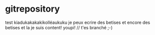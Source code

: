 # gitrepository
test
kiadukakakakikolléaukuku
je peux ecrire des betises
et encore des betises
et la je suis content! youpi!
// t'es branché ;-)
